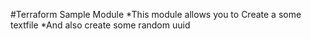 #Terraform Sample Module
*This module allows you to Create a some textfile
*And also create some random uuid
